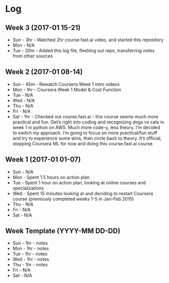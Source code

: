 # Log

## Week 3 (2017-01 15-21)
- Sun - 3hr - Watched 2hr course.fast.ai video, and started this repository
- Mon - N/A
- Tue - 30m - Added this log file, fleshing out repo, transferring notes from other sources

## Week 2 (2017-01 08-14)
- Sun - 45m - Rewatch Coursera Week 1 intro videos
- Mon - 1hr - Coursera Week 1 Model & Cost Function
- Tue - N/A
- Wed - N/A
- Thu - N/A
- Fri - N/A
- Sat - 1hr - Checked out course.fast.ai - this course seems much more practical and fun. Get’s right into coding and recognizing dogs vs cats in week 1 in python on AWS. Much more code-y, less theory. I’m decided to switch my approach. I’m going to focus on more practical/fun stuff and try to experience some wins, then circle back to theory. It’s official, stopping Coursera ML for now and doing this course.fast.ai course.

## Week 1 (2017-01 01-07)
- Sun - N/A
- Mon - Spent 1.5 hours on action plan
- Tue - Spent 1 hour on action plan, looking at online courses and specializations
- Wed - Spent 15 minutes looking at and deciding to restart Coursera course (previously completed weeks 1-5 in Jan-Feb 2015)
- Thu - N/A
- Fri - N/A
- Sat - N/A




## Week Template (YYYY-MM DD-DD)
- Sun - 1hr - notes
- Mon - 1hr - notes
- Tue - 1hr - notes
- Wed - 1hr - notes
- Thu - 1hr - notes
- Fri - N/A
- Sat - N/A
